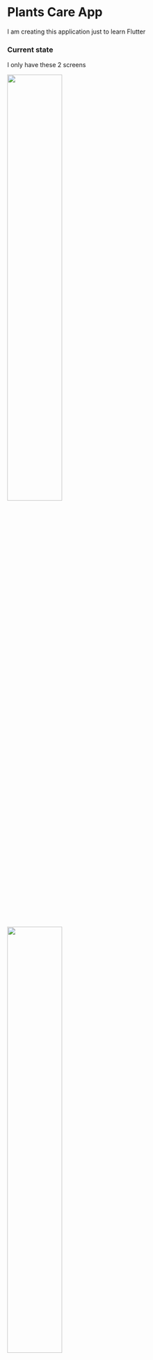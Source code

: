 # Plants Care App

I am creating this application just to learn Flutter

### Current state
I only have these 2 screens

<img src="https://i.imgur.com/DKnSy0C.png" width="50%">
<img src="https://i.imgur.com/0vGoGRE.png" width="50%">
